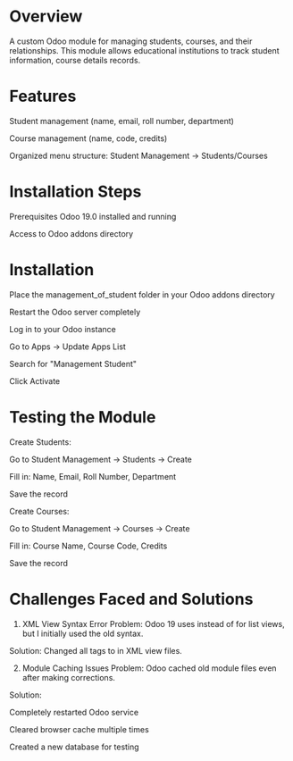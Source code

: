 # Overview
A custom Odoo module for managing students, courses, and their relationships. This module allows educational institutions to track student information, course details  records.

# Features
Student management (name, email, roll number, department)

Course management (name, code, credits)

Organized menu structure: Student Management → Students/Courses

# Installation Steps
Prerequisites
Odoo 19.0 installed and running

Access to Odoo addons directory

# Installation
Place the management_of_student folder in your Odoo addons directory

Restart the Odoo server completely

Log in to your Odoo instance

Go to Apps → Update Apps List

Search for "Management Student"

Click Activate

# Testing the Module
Create Students:

Go to Student Management → Students → Create

Fill in: Name, Email, Roll Number, Department

Save the record

Create Courses:

Go to Student Management → Courses → Create

Fill in: Course Name, Course Code, Credits

Save the record

# Challenges Faced and Solutions
1. XML View Syntax Error
Problem: Odoo 19 uses <list> instead of <tree> for list views, but I initially used the old syntax.

Solution: Changed all <tree> tags to <list> in XML view files.

2. Module Caching Issues
Problem: Odoo cached old module files even after making corrections.

Solution:

Completely restarted Odoo service

Cleared browser cache multiple times

Created a new database for testing
